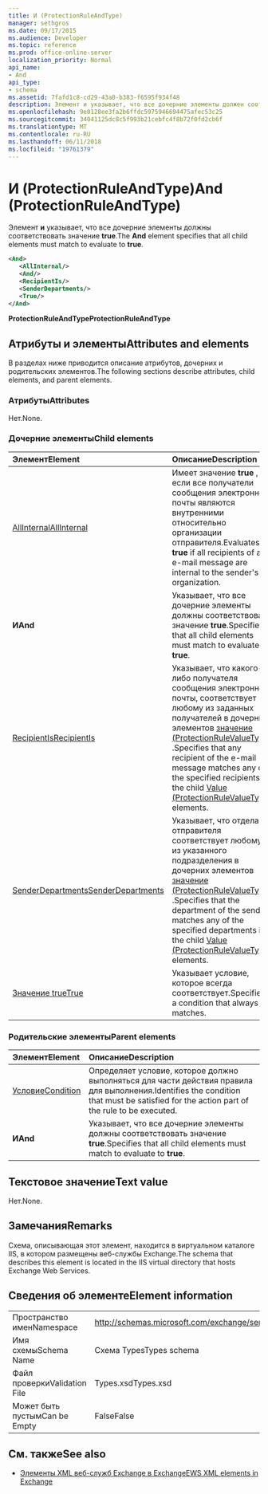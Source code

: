 ```yaml
---
title: И (ProtectionRuleAndType)
manager: sethgros
ms.date: 09/17/2015
ms.audience: Developer
ms.topic: reference
ms.prod: office-online-server
localization_priority: Normal
api_name:
- And
api_type:
- schema
ms.assetid: 7fafd1c8-cd29-43a0-b383-f6595f934f48
description: Элемент и указывает, что все дочерние элементы должен соответствовать для оценено как истинное.
ms.openlocfilehash: 9e0128ee3fa2b6ffdc5975946694475afec53c25
ms.sourcegitcommit: 34041125dc8c5f993b21cebfc4f8b72f0fd2cb6f
ms.translationtype: MT
ms.contentlocale: ru-RU
ms.lasthandoff: 06/11/2018
ms.locfileid: "19761379"
---
```

# <a name="and-protectionruleandtype"></a><span data-ttu-id="4ae66-103">И (ProtectionRuleAndType)</span><span class="sxs-lookup"><span data-stu-id="4ae66-103">And (ProtectionRuleAndType)</span></span>

<span data-ttu-id="4ae66-104">Элемент **и** указывает, что все дочерние элементы должны соответствовать значение **true**.</span><span class="sxs-lookup"><span data-stu-id="4ae66-104">The **And** element specifies that all child elements must match to evaluate to **true**.</span></span>
  
```xml
<And>
   <AllInternal/>
   <And/>
   <RecipientIs/>
   <SenderDepartments/>
   <True/>
</And>
```

 <span data-ttu-id="4ae66-105">**ProtectionRuleAndType**</span><span class="sxs-lookup"><span data-stu-id="4ae66-105">**ProtectionRuleAndType**</span></span>
## <a name="attributes-and-elements"></a><span data-ttu-id="4ae66-106">Атрибуты и элементы</span><span class="sxs-lookup"><span data-stu-id="4ae66-106">Attributes and elements</span></span>

<span data-ttu-id="4ae66-107">В разделах ниже приводится описание атрибутов, дочерних и родительских элементов.</span><span class="sxs-lookup"><span data-stu-id="4ae66-107">The following sections describe attributes, child elements, and parent elements.</span></span>
  
### <a name="attributes"></a><span data-ttu-id="4ae66-108">Атрибуты</span><span class="sxs-lookup"><span data-stu-id="4ae66-108">Attributes</span></span>

<span data-ttu-id="4ae66-109">Нет.</span><span class="sxs-lookup"><span data-stu-id="4ae66-109">None.</span></span>
  
### <a name="child-elements"></a><span data-ttu-id="4ae66-110">Дочерние элементы</span><span class="sxs-lookup"><span data-stu-id="4ae66-110">Child elements</span></span>

|<span data-ttu-id="4ae66-111">**Элемент**</span><span class="sxs-lookup"><span data-stu-id="4ae66-111">**Element**</span></span>|<span data-ttu-id="4ae66-112">**Описание**</span><span class="sxs-lookup"><span data-stu-id="4ae66-112">**Description**</span></span>|
|:-----|:-----|
|[<span data-ttu-id="4ae66-113">AllInternal</span><span class="sxs-lookup"><span data-stu-id="4ae66-113">AllInternal</span></span>](allinternal.md) <br/> |<span data-ttu-id="4ae66-114">Имеет значение **true** , если все получатели сообщения электронной почты являются внутренними относительно организации отправителя.</span><span class="sxs-lookup"><span data-stu-id="4ae66-114">Evaluates to **true** if all recipients of an e-mail message are internal to the sender's organization.</span></span>  <br/> |
|<span data-ttu-id="4ae66-115">**И**</span><span class="sxs-lookup"><span data-stu-id="4ae66-115">**And**</span></span> <br/> |<span data-ttu-id="4ae66-116">Указывает, что все дочерние элементы должны соответствовать значение **true**.</span><span class="sxs-lookup"><span data-stu-id="4ae66-116">Specifies that all child elements must match to evaluate to **true**.</span></span>  <br/> |
|[<span data-ttu-id="4ae66-117">RecipientIs</span><span class="sxs-lookup"><span data-stu-id="4ae66-117">RecipientIs</span></span>](recipientis.md) <br/> |<span data-ttu-id="4ae66-118">Указывает, что какого-либо получателя сообщения электронной почты, соответствует любому из заданных получателей в дочерних элементов [значение (ProtectionRuleValueType)](value-protectionrulevaluetype.md) .</span><span class="sxs-lookup"><span data-stu-id="4ae66-118">Specifies that any recipient of the e-mail message matches any of the specified recipients in the child [Value (ProtectionRuleValueType)](value-protectionrulevaluetype.md) elements.</span></span>  <br/> |
|[<span data-ttu-id="4ae66-119">SenderDepartments</span><span class="sxs-lookup"><span data-stu-id="4ae66-119">SenderDepartments</span></span>](senderdepartments.md) <br/> |<span data-ttu-id="4ae66-120">Указывает, что отдела отправителя соответствует любому из указанного подразделения в дочерних элементов [значение (ProtectionRuleValueType)](value-protectionrulevaluetype.md) .</span><span class="sxs-lookup"><span data-stu-id="4ae66-120">Specifies that the department of the sender matches any of the specified departments in the child [Value (ProtectionRuleValueType)](value-protectionrulevaluetype.md) elements.</span></span>  <br/> |
|[<span data-ttu-id="4ae66-121">Значение true</span><span class="sxs-lookup"><span data-stu-id="4ae66-121">True</span></span>](true.md) <br/> |<span data-ttu-id="4ae66-122">Указывает условие, которое всегда соответствует.</span><span class="sxs-lookup"><span data-stu-id="4ae66-122">Specifies a condition that always matches.</span></span>  <br/> |
   
### <a name="parent-elements"></a><span data-ttu-id="4ae66-123">Родительские элементы</span><span class="sxs-lookup"><span data-stu-id="4ae66-123">Parent elements</span></span>

|<span data-ttu-id="4ae66-124">**Элемент**</span><span class="sxs-lookup"><span data-stu-id="4ae66-124">**Element**</span></span>|<span data-ttu-id="4ae66-125">**Описание**</span><span class="sxs-lookup"><span data-stu-id="4ae66-125">**Description**</span></span>|
|:-----|:-----|
|[<span data-ttu-id="4ae66-126">Условие</span><span class="sxs-lookup"><span data-stu-id="4ae66-126">Condition</span></span>](condition.md) <br/> |<span data-ttu-id="4ae66-127">Определяет условие, которое должно выполняться для части действия правила для выполнения.</span><span class="sxs-lookup"><span data-stu-id="4ae66-127">Identifies the condition that must be satisfied for the action part of the rule to be executed.</span></span>  <br/> |
|<span data-ttu-id="4ae66-128">**И**</span><span class="sxs-lookup"><span data-stu-id="4ae66-128">**And**</span></span> <br/> |<span data-ttu-id="4ae66-129">Указывает, что все дочерние элементы должны соответствовать значение **true**.</span><span class="sxs-lookup"><span data-stu-id="4ae66-129">Specifies that all child elements must match to evaluate to **true**.</span></span>  <br/> |
   
## <a name="text-value"></a><span data-ttu-id="4ae66-130">Текстовое значение</span><span class="sxs-lookup"><span data-stu-id="4ae66-130">Text value</span></span>

<span data-ttu-id="4ae66-131">Нет.</span><span class="sxs-lookup"><span data-stu-id="4ae66-131">None.</span></span>
  
## <a name="remarks"></a><span data-ttu-id="4ae66-132">Замечания</span><span class="sxs-lookup"><span data-stu-id="4ae66-132">Remarks</span></span>

<span data-ttu-id="4ae66-133">Схема, описывающая этот элемент, находится в виртуальном каталоге IIS, в котором размещены веб-службы Exchange.</span><span class="sxs-lookup"><span data-stu-id="4ae66-133">The schema that describes this element is located in the IIS virtual directory that hosts Exchange Web Services.</span></span>
  
## <a name="element-information"></a><span data-ttu-id="4ae66-134">Сведения об элементе</span><span class="sxs-lookup"><span data-stu-id="4ae66-134">Element information</span></span>

|||
|:-----|:-----|
|<span data-ttu-id="4ae66-135">Пространство имен</span><span class="sxs-lookup"><span data-stu-id="4ae66-135">Namespace</span></span>  <br/> |http://schemas.microsoft.com/exchange/services/2006/types  <br/> |
|<span data-ttu-id="4ae66-136">Имя схемы</span><span class="sxs-lookup"><span data-stu-id="4ae66-136">Schema Name</span></span>  <br/> |<span data-ttu-id="4ae66-137">Схема Types</span><span class="sxs-lookup"><span data-stu-id="4ae66-137">Types schema</span></span>  <br/> |
|<span data-ttu-id="4ae66-138">Файл проверки</span><span class="sxs-lookup"><span data-stu-id="4ae66-138">Validation File</span></span>  <br/> |<span data-ttu-id="4ae66-139">Types.xsd</span><span class="sxs-lookup"><span data-stu-id="4ae66-139">Types.xsd</span></span>  <br/> |
|<span data-ttu-id="4ae66-140">Может быть пустым</span><span class="sxs-lookup"><span data-stu-id="4ae66-140">Can be Empty</span></span>  <br/> |<span data-ttu-id="4ae66-141">False</span><span class="sxs-lookup"><span data-stu-id="4ae66-141">False</span></span>  <br/> |
   
## <a name="see-also"></a><span data-ttu-id="4ae66-142">См. также</span><span class="sxs-lookup"><span data-stu-id="4ae66-142">See also</span></span>

- [<span data-ttu-id="4ae66-143">Элементы XML веб-служб Exchange в Exchange</span><span class="sxs-lookup"><span data-stu-id="4ae66-143">EWS XML elements in Exchange</span></span>](ews-xml-elements-in-exchange.md)

